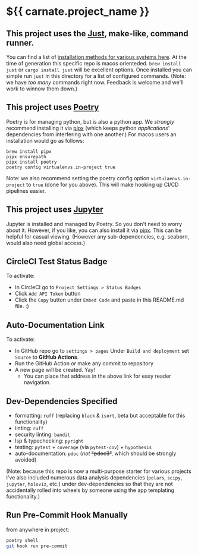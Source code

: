 # ${{ carnate.project_name }}

## This project uses the [Just](https://just.systems/), make-like, command runner.

You can find a list of [installation methods for various systems here](https://github.com/casey/just#packages).
At the time of generation this specific repo is macos orienteded. `brew install just` or `cargo install just` will be excellent options.
Once installed you can simple run `just` in this directory for a list of configured commands.
(Note: we have _too many_ commands right now. Feedback is welcome and we'll work to winnow them down.)

## This project uses [Poetry](https://python-poetry.org/)

Poetry is for managing python, but is also a python app. We _strongly_ recommend installing it via [pipx](https://pipx.pypa.io/stable/) (which keeps python _applications_' dependencies from interfering with one another.)
For macos users an installation would go as follows:

```shell
brew install pipx
pipx ensurepath
pipx install poetry
poetry config virtualenvs.in-project true
```

Note: we also recommend setting the poetry config option `virtulaenvs.in-project` to `true` (done for you above). This will make hooking up CI/CD pipelines easier.

## This project uses [Jupyter](https://jupyter.org/)

Jupyter is installed and managed by Poetry. So you don't need to worry about it. However, if you like, you can also install it via [pipx](https://pipx.pypa.io/stable/). This can be helpful for casual viewing. (However any sub-dependencies, e.g. seaborn, would also need global access.)

## CircleCI Test Status Badge

To activate:

- In CircleCI go to `Project Settings > Status Badges`
- Click `Add API Token` button
- Click the `Copy` button under `Embed Code` and paste in this README.md file. :)

## Auto-Documentation Link

To activate:

- In GitHub repo go to `settings > pages` Under `Build and deployment` set `Source` to **GitHub Actions**.
- Run the GitHub Action _or_ make any commit to repository
- A new page will be created. Yay!
  - You can place that address in the above link for easy reader navigation.

## Dev-Dependencies Specified

- formatting: `ruff` (replacing `black` & `isort`, beta but acceptable for this functionality)
- linting: `ruff`
- security linting: `bandit`
- lsp & typechecking: `pyright`
- testing: `pytest` + `coverage` (via `pytest-cov`) + `hypothesis`
- auto-documentation: `pdoc` (_not_ ~~"pdoc3"~~, which should be strongly avoided)

(Note: because this repo is now a multi-purpose starter for various projects I've also included numerous data analysis dependencies (`polars`, `scipy`, `jupyter`, `holoviz`, etc.) under dev-dependencies so that they are not accidentally rolled into wheels by someone using the app templating functionality.)

## Run Pre-Commit Hook Manually

from anywhere in project:

```zsh
poetry shell
git hook run pre-commit
```
